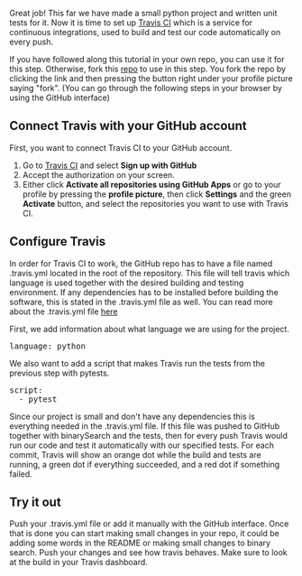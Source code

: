 Great job! This far we have made a small python project and written unit tests for it.
Now it is time to set up [Travis CI](https://www.travis-ci.com) which is
a service for continuous integrations, used to build and test our code automatically on every push.  

If you have followed along this tutorial in your own repo, you can use it for this step. Otherwise,
fork this [repo](https://github.com/rymane/binary-search/tree/project-start) to use in this step.
You fork the repo by clicking the link and then pressing the button right under your profile picture saying "fork". 
(You can go through the following steps in your browser by using the GitHub interface)

## Connect Travis with your GitHub account
First, you want to connect Travis CI to your GitHub account. 
1. Go to [Travis CI](https://www.travis-ci.com) and select **Sign up with GitHub**
2. Accept the authorization on your screen.
3. Either click **Activate all repositories using GitHub Apps** or go to your profile by pressing
the **profile picture**, then click **Settings** and the green **Activate** button, and select the repositories you want to use with Travis CI.

## Configure Travis 
In order for Travis CI to work, the GitHub repo has to have a file named .travis.yml located in the root of the repository. 
This file will tell travis which language is used together with the desired building and testing environment. If any dependencies has 
to be installed before building the software, this is stated in the .travis.yml file as well. You can read more about the .travis.yml file [here](https://docs.travis-ci.com/user/tutorial/)

First, we add information about what language we are using for the project.
<pre class="file" data-filename="search/.travis.yml" data-target="replace">
language: python
</pre>

We also want to add a script that makes Travis run the tests from the previous step with pytests.
<pre class="file" data-filename="search/.travis.yml" data-target="append">
script: 
  - pytest
</pre>

Since our project is small and don't have any dependencies this is everything needed in the .travis.yml file.
If this file was pushed to GitHub together with binarySearch and the tests, then for every push Travis
would run our code and test it automatically with our specified tests. For each commit, Travis will show
an orange dot while the build and tests are running, a green dot if everything succeeded, and a red dot if something failed.

## Try it out
Push your .travis.yml file or add it manually with the GitHub interface.
Once that is done you can start making small changes in your repo, it could be adding some words in the README 
or making small changes to binary search. Push your changes and see how travis behaves. Make sure to look at the 
build in your Travis dashboard. 